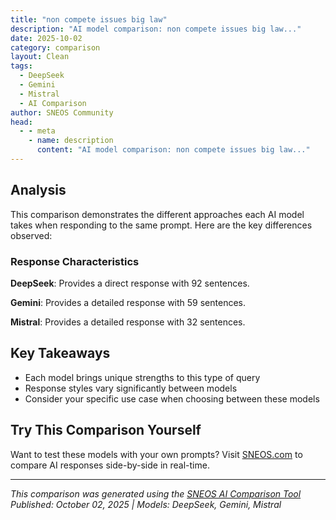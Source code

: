 ```yaml
---
title: "non compete issues big law"
description: "AI model comparison: non compete issues big law..."
date: 2025-10-02
category: comparison
layout: Clean
tags:
  - DeepSeek
  - Gemini
  - Mistral
  - AI Comparison
author: SNEOS Community
head:
  - - meta
    - name: description
      content: "AI model comparison: non compete issues big law..."
---
```


<ChatComparison
  title="non compete issues big law"
  prompt="non compete issues big law"
  :responses='{
    "DeepSeek": "Of course. This is a critical and complex issue for any lawyer considering a move, especially within the high-stakes world of Big Law.\n\nHere\u2019s a detailed breakdown of non-compete issues in Big Law, covering the key concerns, the legal landscape, and practical steps to take.\n\n### The Core Issue: Why Non-Competes Are a Big Deal in Big Law\n\nIn most industries, a non-compete prevents you from working for a direct competitor. In Big Law, the restriction is often more severe: it can prevent you from **practicing law in a specific geographic area and practice area for a period of time.**\n\nThe primary mechanism for this is not always a standalone \u0022non-compete agreement,\u0022 but more commonly, the **financial forfeiture provisions** built into partnership agreements and the ethical rules governing the practice of law.\n\n---\n\n### 1. The Primary Legal Framework: The \u0022Right to Practice\u0022 Rule\n\nThe most important rule is **American Bar Association (ABA) Model Rule of Professional Conduct 5.6**.\n\n*   **ABA Model Rule 5.6:** \u0022A lawyer shall not participate in offering or making... a partnership, shareholders, operating, employment, or other similar type of agreement that restricts the right of a lawyer to practice after termination of the relationship, except an agreement concerning benefits upon retirement.\u0022\n\n*   **Why This Matters:** This rule exists to protect client choice and the professional mobility of lawyers. It generally makes **outright non-compete clauses for lawyers unenforceable.** A firm cannot contractually forbid you from hanging a shingle across the street.\n\n### 2. The Big Law Loophole: Financial Disincentives (Forfeiture-for-Competition)\n\nWhile an outright ban is prohibited, firms have found a powerful workaround through financial penalties. This is the \u0022forfeiture-for-competition\u0022 clause.\n\n*   **How It Works:** These clauses are embedded in partnership and shareholder agreements. They state that if you leave and compete with the firm (e.g., by joining a rival firm or starting your own), you will **forfeit certain financial benefits** that you would otherwise be entitled to.\n*   **What You Forfeit:**\n    *   **Deferred Compensation:** This is the big one. This can include capital account balances, accrued but unpaid draws, and, most significantly, your share of the firm\u0027s \u0022unfinished business\u0022 (work you did but hasn\u0027t been billed/collected yet).\n    *   **Payouts from Retirement Plans:** Some firm retirement plans are structured to be forfeited if you compete.\n\n**The Legal Test for Forfeiture Clauses:** Courts generally uphold these clauses if they are \u0022reasonable.\u0022 Factors considered include:\n*   The duration of the restriction (e.g., 1-2 years is common).\n*   The geographic scope (e.g., the city or a specific radius).\n*   The practice area it covers.\n*   Whether the forfeiture is a reasonable estimate of the harm to the firm, not a punitive penalty.\n\n---\n\n### 3. Other Critical Restrictions to Be Aware Of\n\nEven without a non-compete, you are still bound by other powerful legal and ethical obligations:\n\n*   **Duty of Loyalty:** You cannot solicit your current firm\u0027s clients *before* you resign. You also cannot misappropriate firm property (which includes client information and client relationships).\n*   **Client Solicitation (The \u0022Side-Switching\u0022 Rule):** After you leave, you are generally free to announce your new position and can even contact clients you personally represented at the old firm. However, the rules are strict about how this is done, and there is often a \u0022cooling-off\u0022 period where you cannot actively solicit them. The old firm is entitled to protect its client relationships.\n*   **Non-Solicitation of Colleagues:** Almost all Big Law employment agreements include a clause preventing you from soliciting the firm\u0027s lawyers and staff to join you for a period (e.g., one year). These are generally enforceable.\n*   **Confidentiality:** This is a no-brainer, but you cannot take or use the firm\u0027s confidential information, including client lists, internal strategies, or billing data.\n\n---\n\n### 4. The \u0022Unfinished Business\u0022 Doctrine (The Jewel v. Boxer Problem)\n\nThis is a particularly thorny issue, especially when a large group departs or a firm dissolves.\n\n*   **The Doctrine:** This common law principle holds that a law firm\u0027s pending hourly legal matters are a form of partnership property. When a partner leaves, the old firm may have a claim to the profits from that \u0022unfinished business\u0022 for a reasonable time.\n*   **Modern Trend:** Many jurisdictions, following the fallout from the Howrey and Heller Ehrman dissolutions, have rejected or limited this doctrine. Some states (like California) have passed laws essentially nullifying it. However, in other jurisdictions, it remains a live and significant risk.\n\n---\n\n### Practical Steps for a Big Law Lawyer Considering a Move\n\n1.  **Know Your Agreements:** Before you even start looking, get and carefully review your:\n    *   Employment Agreement\n    *   Partnership/Shareholder Agreement\n    *   Firm\u0027s Retirement and Deferred Compensation Plans\n    *   **Pay close attention to the \u0022Restrictive Covenants\u0022 or \u0022Withdrawal\u0022 sections.**\n\n2.  **Quantify the Risk:** Calculate exactly what you stand to lose if you trigger a forfeiture clause. Is it $50,000 in deferred comp or $500,000 in capital and retirement benefits? This number will heavily influence your negotiation and decision-making.\n\n3.  **Consult Your Own Counsel (Quietly):** Do NOT use your firm\u0027s advice. Before you have any serious discussions with a new firm, hire an experienced legal ethics attorney who specializes in lawyer mobility. This consultation is confidential and is the single most important step you can take.\n\n4.  **Negotiate with Your New Firm:** Top-tier lateral candidates (especially partners with a portable book of business) are in a strong position. The new firm will expect this issue and should be prepared to:\n    *   **Provide an Indemnity:** They should contractually agree to cover any financial losses you incur from forfeiting compensation at your old firm.\n    *   **Pay a Signing Bonus:** A portion of the signing bonus can be explicitly designated to cover these potential losses.\n    *   **Advance Litigation Costs:** They should agree to cover the legal fees if your old firm sues to enforce the restrictions.\n\n5.  **Plan Your Departure Meticulously (with your counsel):**\n    *   Do not download client lists or confidential firm data.\n    *   Do not solicit clients or colleagues *before* you resign.\n    *   Prepare a professional resignation letter.\n    *   Work with your new firm on a coordinated and ethical announcement plan for your clients after you have resigned.\n\n### Summary\n\n| Restriction Type | Is It Enforceable? | Key Takeaway |\n| :--- | :--- | :--- |\n| **Outright Non-Compete** | **Generally NO** (violates ABA Rule 5.6). | You cannot be banned from practicing law. |\n| **Financial Forfeiture** | **Often YES, if reasonable.** | This is the real threat. It can cost you hundreds of thousands in deferred compensation. |\n| **Client Non-Solicitation** | **Limited enforceability.** | You have a right to contact your clients, but strict ethical rules govern the process. |\n| **Colleague Non-Solicitation** | **Generally YES.** | You cannot recruit your former team for a period of time (e.g., one year). |\n\n**Bottom Line:** You cannot be stopped from moving, but it can be made very expensive. The key is to **understand your financial exposure, get expert advice early, and ensure your new firm has your back financially.** For associates, the risks are lower but still present (often around bonus forfeiture). For partners, this is one of the most critical aspects of any lateral move.",
    "Gemini": "Non-compete agreements in Big Law are a complex and often contentious topic. Here\u0027s a breakdown of the key issues:\n\n**1. Enforceability Challenges:**\n\n*   **Professional Responsibility:**  Lawyers have a professional responsibility to allow clients to choose their counsel freely.  Non-competes can be seen as restricting this freedom of choice by limiting where a departing lawyer can practice, thus hindering their ability to represent former clients.\n*   **State Laws and Policies:**\n    *   Many states disfavor or outright prohibit non-compete agreements for lawyers.  California, for example, has a strong public policy against restraints on trade and generally does not enforce non-competes, even for lawyers. Other states have stricter regulations on them than others.\n    *   The enforceability of a non-compete often depends on the specific jurisdiction where it is to be enforced.  What\u0027s valid in New York might be unenforceable in California.\n*   **Public Interest:**  Courts are often reluctant to enforce agreements that significantly restrict an attorney\u0027s ability to practice law, as this could harm the public by reducing access to legal services.\n\n**2. Common Forms of Restrictions (Even if Not Strictly \u0022Non-Competes\u0022):**\n\nWhile outright non-competes are rare and often unenforceable, Big Law firms use other mechanisms that have similar restrictive effects:\n\n*   **Client Restrictions/Anti-Raiding Clauses:**  These are more common and often more enforceable than blanket non-competes. They may restrict a departing partner or associate from soliciting or representing certain specific clients of the firm for a defined period.  The focus is on protecting the firm\u0027s existing client relationships.  These can be heavily negotiated.\n*   **Forfeiture-for-Competition Clauses:**  These clauses don\u0027t directly prohibit competition, but they stipulate that a departing lawyer who competes with the firm within a certain geographic area or for certain clients will forfeit deferred compensation, equity payments, or other financial benefits. These are more likely to be upheld than blanket non-competes, but still subject to scrutiny.\n*   **Notice Provisions:**  Agreements may require a departing lawyer to provide significant advance notice before leaving, allowing the firm time to transition clients and reassign work. While not a restriction on competition, lengthy notice periods can create practical difficulties for the lawyer.\n*   **Profit Sharing/Allocation Agreements (Partners):** For partners, the partnership agreement itself governs departures.  These agreements often dictate how profits are divided upon departure and may include provisions that disincentivize taking clients.  Departure payments or capital account returns may be tied to the partner\u0027s adherence to certain conditions.\n*   **Confidentiality Agreements:**  These agreements are critical and generally enforceable.  Departing lawyers are prohibited from disclosing confidential firm information, including client lists, billing rates, strategies, and internal processes.  Misuse of confidential information can be grounds for legal action.\n\n**3. Key Factors Affecting Enforceability:**\n\n*   **Reasonableness:**  Even where non-competes are allowed, they must be reasonable in scope, duration, and geographic area. An overly broad restriction is more likely to be struck down.\n*   **Consideration:**  There must be adequate \u0022consideration\u0022 (something of value) given to the employee in exchange for agreeing to the restriction.  A job offer or continued employment can constitute consideration, but the sufficiency of the consideration can be challenged.\n*   **Undue Hardship:**  A court will consider whether the restriction imposes an undue hardship on the lawyer\u0027s ability to earn a living.\n*   **Sophistication of the Lawyer:**  Courts may be more inclined to enforce agreements against highly compensated, sophisticated partners in Big Law than against junior associates with less bargaining power.\n*   **Specific Language:** The wording of the agreement is crucial. Ambiguous or poorly drafted clauses are less likely to be enforced.\n*   **Actual Harm:** The firm will usually need to show that it has suffered actual harm as a result of the lawyer\u0027s departure and competition (e.g., loss of clients, revenue decline).\n\n**4. Ethical Considerations:**\n\n*   **ABA Model Rule 5.6:** This rule, which has been adopted by many states, prohibits partnership or employment agreements that restrict the right of a lawyer to practice after termination of the relationship, except for an agreement concerning benefits upon retirement.\n*   **Duty to Clients:**  Lawyers have a paramount duty to their clients. Non-competes should not be used in a way that jeopardizes a client\u0027s ability to receive representation from the lawyer of their choice.\n\n**5. Practical Implications:**\n\n*   **Negotiation:** Non-compete terms are often negotiable, especially for partners. Lawyers should carefully review these agreements and seek legal advice before signing.\n*   **Litigation:** Disputes over non-competes can lead to costly and time-consuming litigation. Firms may seek injunctions to prevent departing lawyers from violating the agreement.\n*   **Reputational Concerns:**  Firms must consider the reputational implications of aggressively enforcing non-competes.  It can create a negative image and discourage other lawyers from joining the firm.\n*   **Client Relationships:**  Ultimately, client relationships are key. Clients have the right to choose their lawyers, and firms cannot legally prevent them from following a departing lawyer. However, firms can take steps to strengthen client relationships to increase the likelihood that clients will remain.\n\n**In summary:**\n\n*   Outright non-compete agreements are generally disfavored for lawyers due to ethical and public policy concerns.\n*   Big Law firms use alternative mechanisms, such as client restrictions and forfeiture-for-competition clauses, to protect their interests.\n*   Enforceability depends heavily on state law, the specific terms of the agreement, and the factual circumstances.\n*   Negotiation, careful drafting, and awareness of ethical obligations are essential.\n*   Litigation is possible, but firms often weigh the costs and reputational risks.\n\n**It is crucial to consult with an attorney to review any non-compete agreement or to address any questions or concerns regarding post-employment restrictions.** This information is for general knowledge and does not constitute legal advice.\n",
    "Mistral": "Non-compete issues in the context of \u0022Big Law\u0022 (large, prestigious law firms) can be complex and multifaceted. These issues often arise when attorneys or other professionals leave one firm to join another, potentially bringing with them valuable client relationships, confidential information, or specialized knowledge. Here are some key points to consider:\n\n### 1. **Non-Compete Agreements**\n- **Scope and Duration**: Non-compete agreements typically specify the duration and geographic scope within which the departing attorney cannot compete with their former employer.\n- **Enforceability**: The enforceability of non-compete agreements varies by jurisdiction. Some states, like California, have strict limitations on non-compete clauses, while others are more permissive.\n- **Reasonableness**: Courts generally look at whether the non-compete agreement is reasonable in terms of time, geographic area, and scope of activities restricted.\n\n### 2. **Client Relationships**\n- **Client Choice**: Clients often have the right to choose their legal representation. If a client decides to follow an attorney to a new firm, the original firm may have limited recourse.\n- **Confidential Information**: Attorneys must be careful not to disclose or use confidential information from their former firm when working with clients at their new firm.\n\n### 3. **Conflict of Interest**\n- **Ethical Rules**: Attorneys are bound by ethical rules that prohibit them from representing clients with conflicting interests. This can be a significant issue when moving between firms.\n- **Disclosure and Consent**: In some cases, conflicts can be waived if the affected clients give informed consent after full disclosure.\n\n### 4. **Trade Secrets and Proprietary Information**\n- **Protection**: Firms often have proprietary information, such as client lists, marketing strategies, and internal processes, that they seek to protect.\n- **Misappropriation**: Departing attorneys must be careful not to misappropriate trade secrets or proprietary information, as this can lead to legal action.\n\n### 5. **Employment Contracts**\n- **Terms and Conditions**: Employment contracts may include clauses related to non-solicitation of clients or employees, non-disclosure of confidential information, and non-compete provisions.\n- **Breach of Contract**: Violating these terms can result in legal action, including injunctions and damages.\n\n### 6. **Legal Remedies**\n- **Injunctions**: Firms may seek injunctions to prevent a departing attorney from competing or soliciting clients.\n- **Damages**: In cases of breach, firms may seek monetary damages to compensate for lost business or other harm.\n\n### 7. **Practical Considerations**\n- **Negotiation**: Often, disputes can be resolved through negotiation and settlement agreements.\n- **Reputation**: Both the departing attorney and the firms involved must consider the potential impact on their reputations within the legal community.\n\n### 8. **Regulatory and Ethical Oversight**\n- **Bar Associations**: State bar associations may have rules and guidelines that govern the conduct of attorneys in these situations.\n- **Compliance**: Attorneys must ensure they comply with all relevant ethical rules and regulations to avoid disciplinary action.\n\n### Conclusion\nNavigating non-compete issues in Big Law requires a careful balance of legal, ethical, and practical considerations. Both firms and attorneys should seek legal advice to understand their rights and obligations, and to develop strategies that minimize risk and potential conflicts."
  }'
  published-date="01:24"
/>

## Analysis

This comparison demonstrates the different approaches each AI model takes when responding to the same prompt. Here are the key differences observed:

### Response Characteristics

**DeepSeek**: Provides a direct response with 92 sentences. 

**Gemini**: Provides a detailed response with 59 sentences. 

**Mistral**: Provides a detailed response with 32 sentences. 

## Key Takeaways

- Each model brings unique strengths to this type of query
- Response styles vary significantly between models
- Consider your specific use case when choosing between these models

## Try This Comparison Yourself

Want to test these models with your own prompts? Visit [SNEOS.com](https://sneos.com) to compare AI responses side-by-side in real-time.

---

*This comparison was generated using the [SNEOS AI Comparison Tool](https://sneos.com)*
*Published: October 02, 2025 | Models: DeepSeek, Gemini, Mistral*
